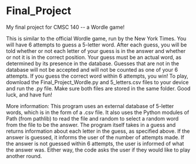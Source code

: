 # Final_Project
My final project for CMSC 140 -- a Wordle game!

This is similar to the official Wordle game, run by the New York Times.
You will have 6 attempts to guess a 5-letter word.
After each guess, you will be told whether or not each letter of your guess is in the answer and whether or not it is in the correct position.
Your guess must be an actual word, as determined by its presence in the database.  Guesses that are not in the database will not be accepted and will not be counted as one of your 6 attempts.
If you guess the correct word within 6 attempts, you win!
To play, download the Final_Project_Wordle.py and 5_letters.csv files to your device and run the .py file.  Make sure both files are stored in the same folder.
Good luck, and have fun!

More information:
This program uses an external database of 5-letter words, which is in the form of a .csv file.  It also uses the Python modules of Path (from pathlib) to read the file and random to select a random word from the file to be the answer.
The program itself takes in a guess and returns information about each letter in the guess, as specified above.  If the answer is guessed, it informs the user of the number of attempts made.  If the answer is not guessed within 6 attempts, the user is informed of what the answer was.  Either way, the code asks the user if they would like to play another round.